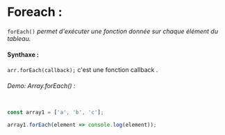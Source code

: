 # Foreach :

`forEach()` _permet d'exécuter une fonction donnée sur chaque élément du tableau._


#### Synthaxe : 

`arr.forEach(callback);` c'est une fonction callback .

###### Demo: Array.forEach() :

````js

const array1 = ['a', 'b', 'c'];

array1.forEach(element => console.log(element));

````
